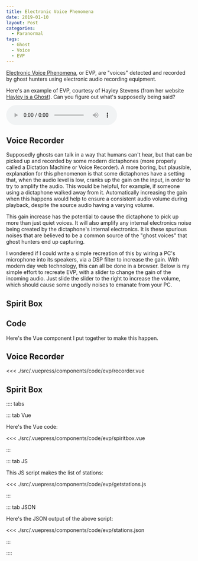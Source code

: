 ```yaml
---
title: Electronic Voice Phenomena 
date: 2019-01-10
layout: Post
categories:
  - Paranormal
tags:
  - Ghost
  - Voice
  - EVP
---
```


[Electronic Voice Phenomena](https://en.wikipedia.org/wiki/Electronic_voice_phenomenon), or EVP, are "voices" detected and recorded by ghost hunters using electronic audio recording equipment.

<!-- more -->

Here's an example of EVP, courtesy of Hayley Stevens (from her website [Hayley is a Ghost](https://hayleyisaghost.co.uk/examples-of-evp/)). Can you figure out what's supposedly being said?

<p><audio controls src="/media/audio/skepticism/Keep-Out-EVP.mp3" /></p>

## Voice Recorder

Supposedly ghosts can talk in a way that humans can't hear, but that can be picked up and recorded by some modern dictaphones (more properly called a Dictation Machine or Voice Recorder). A more boring, but plausible, explanation for this phenomenon is that some dictaphones have a setting that, when the audio level is low, cranks up the gain on the input, in order to try to amplify the audio. This would be helpful, for example, if someone using a dictaphone walked away from it. Automatically increasing the gain when this happens would help to ensure a consistent audio volume during playback, despite the source audio having a varying volume.

This gain increase has the potential to cause the dictaphone to pick up more than just quiet voices. It will also amplify any internal electronics noise being created by the dictaphone's internal electronics. It is these spurious noises that are believed to be a common source of the "ghost voices" that ghost hunters end up capturing.

I wondered if I could write a simple recreation of this by wiring a PC's microphone into its speakers, via a DSP filter to increase the gain. With modern day web technology, this can all be done in a browser. Below is my simple effort to recreate EVP, with a slider to change the gain of the incoming audio. Just slide the slider to the right to increase the volume, which should cause some ungodly noises to emanate from your PC.

<code-evp-recorder />

## Spirit Box

<code-evp-spiritbox />

## Code

Here's the Vue component I put together to make this happen.

## Voice Recorder

<<< ./src/.vuepress/components/code/evp/recorder.vue

## Spirit Box

:::: tabs

::: tab Vue

Here's the Vue code:

<<< ./src/.vuepress/components/code/evp/spiritbox.vue

:::

::: tab JS

This JS script makes the list of stations:

<<< ./src/.vuepress/components/code/evp/getstations.js

:::

::: tab JSON

Here's the JSON output of the above script:

<<< ./src/.vuepress/components/code/evp/stations.json

:::

::::

